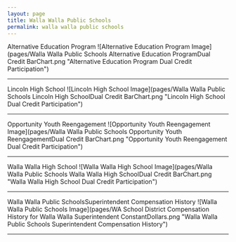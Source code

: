 ```yaml
---
layout: page
title: Walla Walla Public Schools
permalink: walla walla public schools
---
```



Alternative Education Program
![Alternative Education Program Image](pages/Walla Walla Public Schools Alternative Education ProgramDual Credit BarChart.png "Alternative Education Program Dual Credit Participation")

___

Lincoln High School
![Lincoln High School Image](pages/Walla Walla Public Schools Lincoln High SchoolDual Credit BarChart.png "Lincoln High School Dual Credit Participation")

___

Opportunity Youth Reengagement
![Opportunity Youth Reengagement Image](pages/Walla Walla Public Schools Opportunity Youth ReengagementDual Credit BarChart.png "Opportunity Youth Reengagement Dual Credit Participation")

___

Walla Walla High School
![Walla Walla High School Image](pages/Walla Walla Public Schools Walla Walla High SchoolDual Credit BarChart.png "Walla Walla High School Dual Credit Participation")

___

Walla Walla Public SchoolsSuperintendent Compensation History
![Walla Walla Public Schools Image](pages/WA School District Compensation History for Walla Walla Superintendent ConstantDollars.png "Walla Walla Public Schools Superintendent Compensation History")

___


